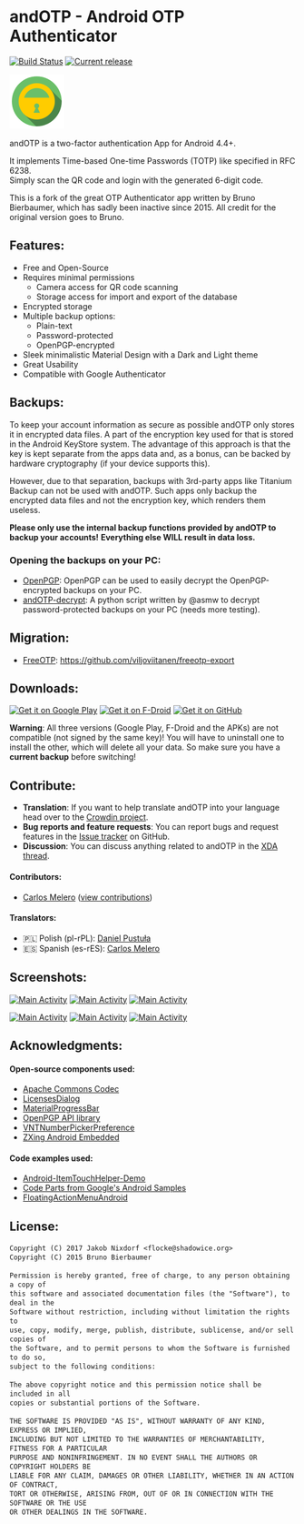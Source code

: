 #  andOTP -  Android OTP Authenticator

[![Build Status](https://travis-ci.org/flocke/andOTP.svg?branch=master)](https://travis-ci.org/flocke/andOTP)
[![Current release](https://img.shields.io/github/release/flocke/andOTP/all.svg)](https://github.com/flocke/andOTP/releases/download/v0.2.5/andOTP_v0.2.5.apk)

![andOTP](./assets/logo.png)

andOTP is a two-factor authentication App for Android 4.4+.

It implements Time-based One-time Passwords (TOTP) like specified in RFC 6238.  
Simply scan the QR code and login with the generated 6-digit code. 

This is a fork of the great OTP Authenticator app written by Bruno Bierbaumer,
which has sadly been inactive since 2015. All credit for the original version
goes to Bruno.

## Features:

 * Free and Open-Source
 * Requires minimal permissions
   - Camera access for QR code scanning
   - Storage access for import and export of the database
 * Encrypted storage
 * Multiple backup options:
   - Plain-text
   - Password-protected
   - OpenPGP-encrypted
 * Sleek minimalistic Material Design with a Dark and Light theme
 * Great Usability
 * Compatible with Google Authenticator

## Backups:

To keep your account information as secure as possible andOTP only stores it in
encrypted data files. A part of the encryption key used for that is stored in the
Android KeyStore system. The advantage of this approach is that the key is kept
separate from the apps data and, as a bonus, can be backed by hardware cryptography
(if your device supports this).

However, due to that separation, backups with 3rd-party apps like Titanium Backup can not
be used with andOTP. Such apps only backup the encrypted data files and not the encryption
key, which renders them useless.

**Please only use the internal backup functions provided by andOTP to backup your accounts!**
**Everything else WILL result in data loss.**

### Opening the backups on your PC:

 * [OpenPGP](http://openpgp.org/): OpenPGP can be used to easily decrypt the OpenPGP-encrypted backups on your PC.
 * [andOTP-decrypt](https://github.com/asmw/andOTP-decrypt): A python script written by @asmw to decrypt password-protected backups on your PC (needs more testing).

## Migration:

 * [FreeOTP](https://freeotp.github.io/): https://github.com/viljoviitanen/freeotp-export

## Downloads:

[<img height=80 alt="Get it on Google Play" src="https://play.google.com/intl/en_us/badges/images/generic/en-play-badge.png" />](https://play.google.com/store/apps/details?id=org.shadowice.flocke.andotp)
[<img height=80 alt="Get it on F-Droid" src="https://f-droid.org/badge/get-it-on.png" />](https://f-droid.org/packages/org.shadowice.flocke.andotp/)
[<img height=80 alt="Get it on GitHub" src="https://raw.githubusercontent.com/flocke/andOTP/master/assets/badges/get-it-on-github.png" />](https://github.com/flocke/andOTP/releases)

**Warning**: All three versions (Google Play, F-Droid and the APKs) are not compatible (not signed by the same key)!
You will have to uninstall one to install the other, which will delete all your data.
So make sure you have a **current backup** before switching!

## Contribute:

 * **Translation**: If you want to help translate andOTP into your language head over to the [Crowdin project](https://crowdin.com/project/andotp).
 * **Bug reports and feature requests**: You can report bugs and request features in the [Issue tracker](https://github.com/flocke/andOTP/issues) on GitHub.
 * **Discussion**: You can discuss anything related to andOTP in the [XDA thread](https://forum.xda-developers.com/android/apps-games/app-andotp-android-otp-authenticator-t3636993).

#### Contributors:

 * [Carlos Melero](https://github.com/carmebar) ([view contributions](https://github.com/flocke/andOTP/commits/master?author=carmebar))

#### Translators:

 * 🇵🇱 Polish (pl-rPL): [Daniel Pustuła](https://github.com/9Cube-dpustula)
 * :es: Spanish (es-rES): [Carlos Melero](https://crowdin.com/profile/carmebar)

## Screenshots:

[<img width=200 alt="Main Activity" src="https://raw.githubusercontent.com/flocke/andOTP/master/assets/screenshots/main_activity.png">](https://raw.githubusercontent.com/flocke/andOTP/master/assets/screenshots/main_activity.png)
[<img width=200 alt="Main Activity" src="https://raw.githubusercontent.com/flocke/andOTP/master/assets/screenshots/settings_activity.png">](https://raw.githubusercontent.com/flocke/andOTP/master/assets/screenshots/settings_activity.png)
[<img width=200 alt="Main Activity" src="https://raw.githubusercontent.com/flocke/andOTP/master/assets/screenshots/backup_activity.png">](https://raw.githubusercontent.com/flocke/andOTP/master/assets/screenshots/backup_activity.png)

[<img width=200 alt="Main Activity" src="https://raw.githubusercontent.com/flocke/andOTP/master/assets/screenshots/main_activity_dark.png">](https://raw.githubusercontent.com/flocke/andOTP/master/assets/screenshots/main_activity_dark.png)
[<img width=200 alt="Main Activity" src="https://raw.githubusercontent.com/flocke/andOTP/master/assets/screenshots/settings_activity_dark.png">](https://raw.githubusercontent.com/flocke/andOTP/master/assets/screenshots/settings_activity_dark.png)
[<img width=200 alt="Main Activity" src="https://raw.githubusercontent.com/flocke/andOTP/master/assets/screenshots/backup_activity_dark.png">](https://raw.githubusercontent.com/flocke/andOTP/master/assets/screenshots/backup_activity_dark.png)

## Acknowledgments:
#### Open-source components used:

 * [Apache Commons Codec](https://commons.apache.org/proper/commons-codec/)
 * [LicensesDialog](https://github.com/PSDev/LicensesDialog)
 * [MaterialProgressBar](https://github.com/DreaminginCodeZH/MaterialProgressBar)
 * [OpenPGP API library](https://github.com/open-keychain/openpgp-api)
 * [VNTNumberPickerPreference](https://github.com/vanniktech/VNTNumberPickerPreference)
 * [ZXing Android Embedded](https://github.com/journeyapps/zxing-android-embedded)

#### Code examples used:

 * [Android-ItemTouchHelper-Demo](https://github.com/iPaulPro/Android-ItemTouchHelper-Demo/tree/master/app/src/main/java/co/paulburke/android/itemtouchhelperdemo/helper)
 * [Code Parts from Google's Android Samples](https://android.googlesource.com/platform/development/+/master/samples/Vault/src/com/example/android/vault)
 * [FloatingActionMenuAndroid](https://github.com/pmahsky/FloatingActionMenuAndroid)

## License:
```
Copyright (C) 2017 Jakob Nixdorf <flocke@shadowice.org>
Copyright (C) 2015 Bruno Bierbaumer

Permission is hereby granted, free of charge, to any person obtaining a copy of
this software and associated documentation files (the "Software"), to deal in the
Software without restriction, including without limitation the rights to
use, copy, modify, merge, publish, distribute, sublicense, and/or sell copies of
the Software, and to permit persons to whom the Software is furnished to do so,
subject to the following conditions:

The above copyright notice and this permission notice shall be included in all
copies or substantial portions of the Software.

THE SOFTWARE IS PROVIDED "AS IS", WITHOUT WARRANTY OF ANY KIND, EXPRESS OR IMPLIED,
INCLUDING BUT NOT LIMITED TO THE WARRANTIES OF MERCHANTABILITY, FITNESS FOR A PARTICULAR
PURPOSE AND NONINFRINGEMENT. IN NO EVENT SHALL THE AUTHORS OR COPYRIGHT HOLDERS BE
LIABLE FOR ANY CLAIM, DAMAGES OR OTHER LIABILITY, WHETHER IN AN ACTION OF CONTRACT,
TORT OR OTHERWISE, ARISING FROM, OUT OF OR IN CONNECTION WITH THE SOFTWARE OR THE USE
OR OTHER DEALINGS IN THE SOFTWARE.
```
